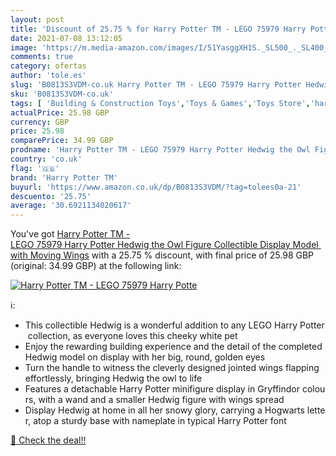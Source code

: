 ```yaml
---
layout: post
title: 'Discount of 25.75 % for Harry Potter TM - LEGO 75979 Harry Potte'
date: 2021-07-08 13:12:05
image: 'https://m.media-amazon.com/images/I/51YasggXH1S._SL500_._SL400_.jpg'
comments: true
category: ofertas
author: 'tole.es'
slug: 'B0813S3VDM-co.uk Harry Potter TM - LEGO 75979 Harry Potter Hedwig the...'
sku: 'B0813S3VDM-co.uk'
tags: [ 'Building & Construction Toys','Toys & Games','Toys Store','harry potter tm','lego', ]
actualPrice: 25.98 GBP
currency: GBP
price: 25.98
comparePrice: 34.99 GBP
prodname: 'Harry Potter TM - LEGO 75979 Harry Potter Hedwig the Owl Figure Collectible Display Model with Moving Wings'
country: 'co.uk'
flag: '🇬🇧'
brand: 'Harry Potter TM'
buyurl: 'https://www.amazon.co.uk/dp/B0813S3VDM/?tag=tolees0a-21'
descuento: '25.75'
average: '30.6921134020617'
---
```


You've got [Harry Potter TM - LEGO 75979 Harry Potter Hedwig the Owl Figure Collectible Display Model with Moving Wings](https://www.amazon.co.uk/dp/B0813S3VDM/?tag=tolees0a-21) with a  25.75 % discount, with final price of 25.98 GBP (original: 34.99 GBP) at the following link:

[![Harry Potter TM - LEGO 75979 Harry Potte](https://m.media-amazon.com/images/I/51YasggXH1S._SL500_._SL400_.jpg)](https://www.amazon.co.uk/dp/B0813S3VDM/?tag=tolees0a-21)

ℹ️:

- This collectible Hedwig is a wonderful addition to any LEGO Harry Potter collection, as everyone loves this cheeky white pet
- Enjoy the rewarding building experience and the detail of the completed Hedwig model on display with her big, round, golden eyes
- Turn the handle to witness the cleverly designed jointed wings flapping effortlessly, bringing Hedwig the owl to life
- Features a detachable Harry Potter minifigure display in Gryffindor colours, with a wand and a smaller Hedwig figure with wings spread
- Display Hedwig at home in all her snowy glory, carrying a Hogwarts letter, atop a sturdy base with nameplate in typical Harry Potter font

[🛒 Check the deal!!](https://www.amazon.co.uk/dp/B0813S3VDM/?tag=tolees0a-21)
